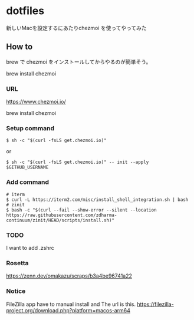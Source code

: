 
# dotfiles

新しいMacを設定するにあたりchezmoi を使ってやってみた

## How to

brew で chezmoi をインストールしてからやるのが簡単そう。

brew install chezmoi

### URL

https://www.chezmoi.io/

brew install chezmoi

### Setup command

```
$ sh -c "$(curl -fsLS get.chezmoi.io)"
```

or 

```
$ sh -c "$(curl -fsLS get.chezmoi.io)" -- init --apply $GITHUB_USERNAME
```

### Add command

```
# iterm
$ curl -L https://iterm2.com/misc/install_shell_integration.sh | bash
# zinit
$ bash -c "$(curl --fail --show-error --silent --location https://raw.githubusercontent.com/zdharma-continuum/zinit/HEAD/scripts/install.sh)"
```


### TODO
I want to add .zshrc


### Rosetta

https://zenn.dev/omakazu/scraps/b3a4be96741a22

### Notice
FileZilla app have to manual install and The url is this.
https://filezilla-project.org/download.php?platform=macos-arm64
